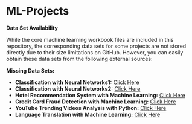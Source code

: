 # ML-Projects

**Data Set Availability**

While the core machine learning workbook files are included in this repository, the corresponding data sets for some projects are not stored directly due to their size limitations on GitHub. However, you can easily obtain these data sets from the following external sources:

**Missing Data Sets:**

* **Classification with Neural Networks1:** [Click Here](https://drive.google.com/file/d/16-YpvyzlxGSQqpquO46v6h58kC_F4qJU/view?usp=sharing)
* **Classification with Neural Networks2:** [Click Here](https://drive.google.com/file/d/14sD0OcPXybkIq2LPkNM7EsVrP8m-HGZr/view?usp=sharing)
* **Hotel Recommendation System with Machine Learning:** [Click Here](https://drive.google.com/file/d/1ZCBPEJUHdrjKOnboKcnJZOgZTR_E402f/view?usp=sharing)
* **Credit Card Fraud Detection with Machine Learning:** [Click Here](https://drive.google.com/file/d/11DcgkRqlxhSNy7EorbT2SQ37LawP-g4r/view?usp=sharing)
* **YouTube Trending Videos Analysis with Python:** [Click Here](https://drive.google.com/file/d/1DJJo4bBRw8Q8wlvgi8Wyyd-BivCtLaiR/view?usp=sharing)
* **Language Translation with Machine Learning:** [Click Here](https://drive.google.com/file/d/1q7ITr-bUUEJtQ1YjHUa0iZqRC-xawKyT/view?usp=sharing)

